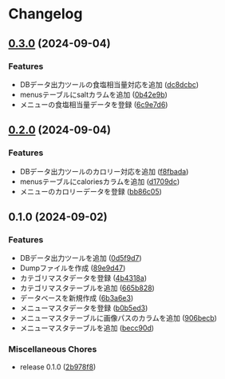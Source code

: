 # Changelog

## [0.3.0](https://github.com/ryohidaka/torikizoku-menus/compare/v0.2.0...v0.3.0) (2024-09-04)


### Features

* DBデータ出力ツールの食塩相当量対応を追加 ([dc8dcbc](https://github.com/ryohidaka/torikizoku-menus/commit/dc8dcbc543966eaf085a41fe5cb818f1f87fccb9))
* menusテーブルにsaltカラムを追加 ([0b42e9b](https://github.com/ryohidaka/torikizoku-menus/commit/0b42e9b03bad4287f595fb6c68e03a2c964bc99c))
* メニューの食塩相当量データを登録 ([6c9e7d6](https://github.com/ryohidaka/torikizoku-menus/commit/6c9e7d6e0cf65d22b225f8c6e7b1cae83f4546a6))

## [0.2.0](https://github.com/ryohidaka/torikizoku-menus/compare/v0.1.0...v0.2.0) (2024-09-04)


### Features

* DBデータ出力ツールのカロリー対応を追加 ([f8fbada](https://github.com/ryohidaka/torikizoku-menus/commit/f8fbada5e91376e06602effe3b44d9af25a071b1))
* menusテーブルにcaloriesカラムを追加 ([d1709dc](https://github.com/ryohidaka/torikizoku-menus/commit/d1709dc3de827c2f766669843f93d10b60ab7cd6))
* メニューのカロリーデータを登録 ([bb86c05](https://github.com/ryohidaka/torikizoku-menus/commit/bb86c0522710ed51024260fa77462fc0921b1710))

## 0.1.0 (2024-09-02)


### Features

* DBデータ出力ツールを追加 ([0d5f9d7](https://github.com/ryohidaka/torikizoku-menus/commit/0d5f9d7356fbd7ef758fff23e9c94d179f5056be))
* Dumpファイルを作成 ([89e9d47](https://github.com/ryohidaka/torikizoku-menus/commit/89e9d4714eee481652e4cc172b852e7000b6f6bd))
* カテゴリマスタデータを登録 ([4b4318a](https://github.com/ryohidaka/torikizoku-menus/commit/4b4318a1e078780949939c39e74029f2b48b66ce))
* カテゴリマスタテーブルを追加 ([665b828](https://github.com/ryohidaka/torikizoku-menus/commit/665b82832ea4db4c58e041a667bdd29f6e2c79f1))
* データベースを新規作成 ([6b3a6e3](https://github.com/ryohidaka/torikizoku-menus/commit/6b3a6e3b86c4c1668dd62de61a51d5fed83de5fe))
* メニューマスタデータを登録 ([b0b5ed3](https://github.com/ryohidaka/torikizoku-menus/commit/b0b5ed3b1a8984215ffa787eba1552db6c4aaea9))
* メニューマスタテーブルに画像パスのカラムを追加 ([906becb](https://github.com/ryohidaka/torikizoku-menus/commit/906becbe012a31775452f2855c9b4592206c31c8))
* メニューマスタテーブルを追加 ([becc90d](https://github.com/ryohidaka/torikizoku-menus/commit/becc90d02bcd20d19988ae793f3819371735f737))


### Miscellaneous Chores

* release 0.1.0 ([2b978f8](https://github.com/ryohidaka/torikizoku-menus/commit/2b978f845704597f3286dc1992da6923f1f4154c))
